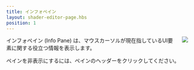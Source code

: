 ```yaml
---
title: インフォペイン
layout: shader-editor-page.hbs
position: 1
---
```


<img loading="lazy" src="/images/shader-editor/info-pane.png" style="float: right; padding: 20px; padding-top: 0px; border: 1px black;">

インフォペイン (Info Pane) は、マウスカーソルが現在指しているUI要素に関する役立つ情報を表示します。

ペインを非表示にするには、ペインのヘッダーをクリックしてください。
